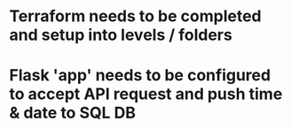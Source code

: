 # Terraform needs to be completed and setup into levels / folders
# Flask 'app' needs to be configured to accept API request and push time & date to SQL DB
